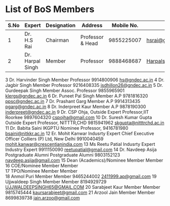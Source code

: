 # List of BoS Members

| S.No |	Expert	|Designation |	Address	| Mobile No.	| Email ID|
| -- | --- | -- | -- | -- | -- |
|1	|Dr. H.S Rai	|Chairman	| Professor & Head	|9855225007|	hsrai@gndec.ac.in|
| 2	| Dr. Harpal Singh	| Member	| Professor |	9888468687 |	Harpalsingh@gndec.ac.in |
3	Dr. Harvinder Singh	Member	Professor	9914800906	hs@gndec.ac.in
4	Dr. Jagbir Singh	Member	Professor	9216408335	jsdhillon26@gndec.ac.in
5	Dr. Gurdeepak Singh	Member	Assoc. Professor	9855965901	klergs@gndec.ac.in
6	Dr. Puneet Pal Singh	Member	A.P	9781816320	ppsc@gndec.ac.in
7	Dr. Prashant Garg	Member	A.P	9914313435	pgarg@gndec.ac.in
8	Dr. Inderpreet Kaur	Member	A.P	9878190300	inderpreet@gndec.ac.in
9	Dr. CSP Ohja,	Outside Expert	Professor,IIT Roorkee	9897604320	cspojha@gmail.com
10	Dr. Suresh Kumar Gupta	Outside Expert	Professor, NITTTR,CHD	9815941962	skgupta@nitttrchd.ac.in
11	Dr. Babita Saini	IKGPTU Nominee	Professor, 	9416781980	bsaini@nitkkr.ac.in
12	Er. Mohit Kanwar	Indusrty Expert	Chief Executive Officer Colliers (P) Ltd, New Delhi	9910040459	mohit.kanwar@crescentianindia.com
13	Ms Reetu Patial	Indusrty Expert	Industry Expert	9911150090	reetupatial@gmail.com
14	Dr. Navdeep Asija	Postgraduate Alumni	Postgraduate Alumni	9803152123	navdeep.asija@gmail.com
15	Dean (Academics)/Nominee	Member	Member		
16	COE/Nominee	Member	Member		
17	TPO/Nominee	Member	Member		
18	Anmol Puri	Member	Member	9465244002	2411999.ap@gmail.com
19	Ujjwaldeep Singh	Member	Member	8194929729	UJJWALDEEPSINGH65@GMAIL.COM
20	Sarabjeet Kaur	Member	Member	9815745444	kaursarabjeet@gmail.com
21	Arzool Jain	Member	Member	8699839738	jain.arzoo@gmail.com

